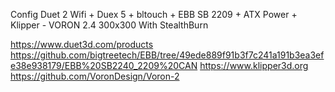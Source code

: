 Config Duet 2 Wifi + Duex 5 + bltouch + EBB SB 2209 + ATX Power + Klipper - VORON 2.4 300x300 With StealthBurn

https://www.duet3d.com/products
https://github.com/bigtreetech/EBB/tree/49ede889f91b3f7c241a191b3ea3efe38e938179/EBB%20SB2240_2209%20CAN
https://www.klipper3d.org  
https://github.com/VoronDesign/Voron-2


